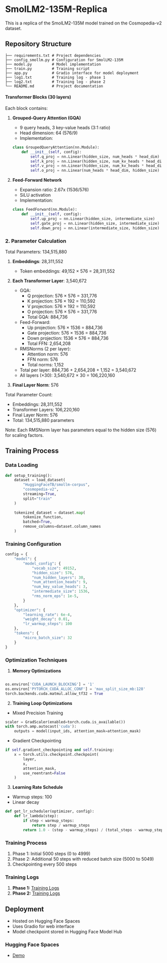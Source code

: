 # SmolLM2-135M-Replica
This is a replica of the SmolLM2-135M model trained on the Cosmopedia-v2 dataset.

## Repository Structure

```
├── requirements.txt # Project dependencies
├── config_smollm.py # Configuration for SmolLM2-135M
├── model.py         # Model implementation
├── train.py         # Training script
├── app.py           # Gradio interface for model deployment
├── log1.txt         # Training log - phase 1
├── log2.txt         # Training log - phase 2
└── README.md        # Project documentation
```


#### Transformer Blocks (30 layers)
Each block contains:

1. **Grouped-Query Attention (GQA)**
   - 9 query heads, 3 key-value heads (3:1 ratio)
   - Head dimension: 64 (576/9)
   - Implementation:

   ```python
   class GroupedQueryAttention(nn.Module):
       def __init__(self, config):
           self.q_proj = nn.Linear(hidden_size, num_heads * head_dim)
           self.k_proj = nn.Linear(hidden_size, num_kv_heads * head_dim)
           self.v_proj = nn.Linear(hidden_size, num_kv_heads * head_dim)
           self.o_proj = nn.Linear(num_heads * head_dim, hidden_size)
   ```

2. **Feed-Forward Network**
   - Expansion ratio: 2.67x (1536/576)
   - SiLU activation
   - Implementation:
   ```python
   class FeedForward(nn.Module):
       def __init__(self, config):
           self.up_proj = nn.Linear(hidden_size, intermediate_size)
           self.gate_proj = nn.Linear(hidden_size, intermediate_size)
           self.down_proj = nn.Linear(intermediate_size, hidden_size)
   ```

### 2. Parameter Calculation

Total Parameters: 134,515,880

1. **Embeddings**: 28,311,552
   - Token embeddings: 49,152 × 576 = 28,311,552

2. **Each Transformer Layer**: 3,540,672
   - GQA:
     * Q projection: 576 × 576 = 331,776
     * K projection: 576 × 192 = 110,592
     * V projection: 576 × 192 = 110,592
     * O projection: 576 × 576 = 331,776
     * Total GQA: 884,736
   - Feed-Forward:
     * Up projection: 576 × 1536 = 884,736
     * Gate projection: 576 × 1536 = 884,736
     * Down projection: 1536 × 576 = 884,736
     * Total FFN: 2,654,208
   - RMSNorms (2 per layer):
     * Attention norm: 576
     * FFN norm: 576
     * Total norms: 1,152
   - Total per layer: 884,736 + 2,654,208 + 1,152 = 3,540,672
   - All layers (×30): 3,540,672 × 30 = 106,220,160

3. **Final Layer Norm**: 576

Total Parameter Count:
- Embeddings: 28,311,552
- Transformer Layers: 106,220,160
- Final Layer Norm: 576
- Total: 134,515,880 parameters

Note: Each RMSNorm layer has parameters equal to the hidden size (576) for scaling factors.

## Training Process

### Data Loading
```python
def setup_training():
    dataset = load_dataset(
        "HuggingFaceTB/smollm-corpus", 
        "cosmopedia-v2", 
        streaming=True, 
        split="train"
    )
    
    tokenized_dataset = dataset.map(
        tokenize_function,
        batched=True,
        remove_columns=dataset.column_names
    )
```

### Training Configuration
```python
config = {
    "model": {
        "model_config": {
            "vocab_size": 49152,
            "hidden_size": 576,
            "num_hidden_layers": 30,
            "num_attention_heads": 9,
            "num_key_value_heads": 3,
            "intermediate_size": 1536,
            "rms_norm_eps": 1e-5,
        }
    },
    "optimizer": {
        "learning_rate": 6e-4,
        "weight_decay": 0.01,
        "lr_warmup_steps": 100
    },
    "tokens": {
        "micro_batch_size": 32
    }
}
```

### Optimization Techniques

1. **Memory Optimizations**

```python

os.environ['CUDA_LAUNCH_BLOCKING'] = '1'
os.environ['PYTORCH_CUDA_ALLOC_CONF'] = 'max_split_size_mb:128'
torch.backends.cuda.matmul.allow_tf32 = True
```

2. **Training Loop Optimizations**

- Mixed Precision Training

```python
scaler = GradScaler(enabled=torch.cuda.is_available())
with torch.amp.autocast('cuda'):
    outputs = model(input_ids, attention_mask=attention_mask)
```

- Gradient Checkpointing

```python
if self.gradient_checkpointing and self.training:
    x = torch.utils.checkpoint.checkpoint(
        layer,
        x,
        attention_mask,
        use_reentrant=False
    )
```

3. **Learning Rate Schedule**
- Warmup steps: 100
- Linear decay
```python
def get_lr_scheduler(optimizer, config):
    def lr_lambda(step):
        if step < warmup_steps:
            return step / warmup_steps
        return 1.0 - (step - warmup_steps) / (total_steps - warmup_steps)
```

### Training Process
1. Phase 1: Initial 5000 steps (0 to 4999)
2. Phase 2: Additional 50 steps with reduced batch size (5000 to 5049)
3. Checkpointing every 500 steps

### Training Logs
1. **Phase 1:** [Training Logs](log1.txt)
2. **Phase 2:** [Training Logs](log2.txt)

## Deployment
- Hosted on Hugging Face Spaces
- Uses Gradio for web interface
- Model checkpoint stored in Hugging Face Model Hub

### Hugging Face Spaces
- [Demo](https://huggingface.co/spaces/Rakavi12/smolLm2-135M-replica)

